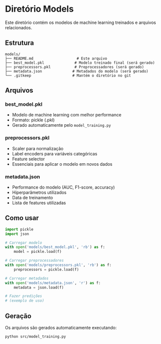 # Diretório Models

Este diretório contém os modelos de machine learning treinados e arquivos relacionados.

## Estrutura

```
models/
├── README.md                    # Este arquivo
├── best_model.pkl              # Modelo treinado final (será gerado)
├── preprocessors.pkl           # Preprocessadores (será gerado)
├── metadata.json              # Metadados do modelo (será gerado)
└── .gitkeep                   # Mantém o diretório no git
```

## Arquivos

### best_model.pkl
- Modelo de machine learning com melhor performance
- Formato: pickle (.pkl)
- Gerado automaticamente pelo `model_training.py`

### preprocessors.pkl
- Scaler para normalização
- Label encoders para variáveis categóricas
- Feature selector
- Essenciais para aplicar o modelo em novos dados

### metadata.json
- Performance do modelo (AUC, F1-score, accuracy)
- Hiperparâmetros utilizados
- Data de treinamento
- Lista de features utilizadas

## Como usar

```python
import pickle
import json

# Carregar modelo
with open('models/best_model.pkl', 'rb') as f:
    model = pickle.load(f)

# Carregar preprocessadores
with open('models/preprocessors.pkl', 'rb') as f:
    preprocessors = pickle.load(f)

# Carregar metadados
with open('models/metadata.json', 'r') as f:
    metadata = json.load(f)

# Fazer predições
# (exemplo de uso)
```

## Geração

Os arquivos são gerados automaticamente executando:
```bash
python src/model_training.py
```
